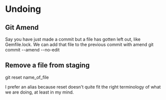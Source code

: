 # Undoing

## Git Amend

Say you have just made a commit but a file has gotten
left out, like Gemfile.lock.  We can add that file to the 
previous commit with amend
  git commit --amend --no-edit

## Remove a file from staging

  git reset name_of_file
  
  I prefer an alias because reset doesn't quite fit the right terminology
  of what we are doing, at least in my mind.
  
  

